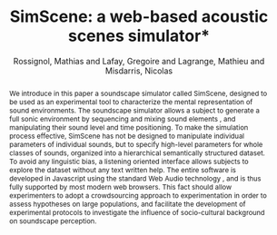 --- 
title: "SimScene: a web-based acoustic scenes simulator*" 
abstract: "We introduce in this paper a soundscape simulator called SimScene, designed to be used as an experimental tool to characterize the mental representation of sound environments. The soundscape simulator allows a subject to generate a full sonic environment by sequencing and mixing sound elements , and manipulating their sound level and time positioning. To make the simulation process effective, SimScene has not be designed to manipulate individual parameters of individual sounds, but to specify high-level parameters for whole classes of sounds, organized into a hierarchical semantically structured dataset. To avoid any linguistic bias, a listening oriented interface allows subjects to explore the dataset without any text written help. The entire software is developed in Javascript using the standard Web Audio technology , and is thus fully supported by most modern web browsers. This fact should allow experimenters to adopt a crowdsourcing approach to experimentation in order to assess hypotheses on large populations, and facilitate the development of experimental protocols to investigate the influence of socio-cultural background on soundscape perception." 
address: "Paris" 
author: "Rossignol, Mathias and Lafay, Gregoire and Lagrange, Mathieu and Misdarris, Nicolas"
webAuthor: "Mathias Rossignol, Gregoire Lafay, Mathieu Lagrange, Nicolas Misdarris" 
booktitle: "Proceedings of the International Web Audio Conference" 
editor: "Goldszmidt, Samuel and Schnell, Norbert and Saiz, Victor and Matuszewski, Benjamin" 
month: "Proceedings of the International Web Audio Conference"
pages: "" 
publisher: "IRCAM" 
series: "WAC '15"
track: "Poster"  
year: "2015" 
id: "2015_EA_31" 
tags: year2015
media: none 
pdflink: /_data/papers/pdf/2015/2015_31.pdf
ISSN: 2663-5844
---
